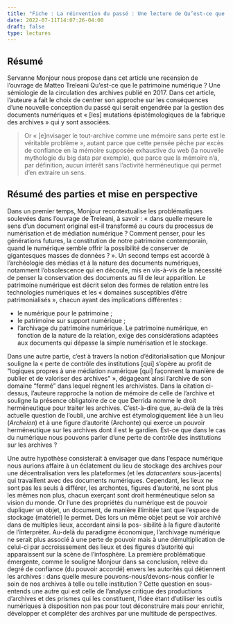 ```yaml
---
title: "Fiche : La réinvention du passé : Une lecture de Qu’est-ce que le patrimoine numérique ?"
date: 2022-07-11T14:07:26-04:00
draft: false
type: lectures
---
```


## Résumé
Servanne Monjour nous propose dans cet article une recension de l’ouvrage de Matteo Treleani Qu’est-ce que le patrimoine numérique ? Une sémiologie de la circulation des archives publié en 2017. Dans cet article, l’auteure a fait le choix de centrer son approche sur les conséquences d’une nouvelle conception du passé qui serait engendrée par la gestion des documents numériques et « [les] mutations épistémologiques de la fabrique des archives » qui y sont associées.

> Or « [e]nvisager le tout-archive comme une mémoire sans perte est le véritable problème », autant parce que cette pensée pèche par excès de confiance en la mémoire supposée exhaustive du web (la nouvelle mythologie du big data par exemple), que parce que la mémoire n’a, par définition, aucun intérêt sans l’activité herméneutique qui permet d’en extraire un sens.

## Résumé des parties et mise en perspective

Dans un premier temps, Monjour recontextualise les problématiques soulevées dans l’ouvrage de Treleani, à savoir : « dans quelle mesure le sens d’un document original est-il transformé au cours du processus de numérisation et de médiation numérique ? Comment penser, pour les générations futures, la constitution de notre patrimoine contemporain, quand le numérique semble offrir la possibilité de conserver de gigantesques masses de données ? ». Un second temps est accordé à l’archéologie des médias et à la nature des documents numériques, notamment l’obsolescence qui en découle, mis en vis-à-vis de la nécessité de penser la conservation des documents au fil de leur apparition. Le patrimoine numérique est décrit selon des formes de relation entre les technologies numériques et les « domaines susceptibles d’être patrimonialisés », chacun ayant des implications différentes : 
- le numérique pour le patrimoine ;
- le patrimoine sur support numérique ;
- l’archivage du patrimoine numérique.
Le patrimoine numérique, en fonction de la nature de la relation, exige des
considérations adaptées aux documents qui dépasse la simple numérisation et le
stockage.  

Dans une autre partie, c’est à travers la notion d’éditorialisation que Monjour souligne la « perte de contrôle des institutions [qui] s’opère au profit de "logiques propres à une médiation numérique [qui] façonnent la manière de publier et de valoriser des archives" », dégageant ainsi l’archive de son domaine “fermé” dans lequel règnent les archivistes. Dans la citation ci-dessus, l’auteure rapproche la notion de mémoire de celle de l’archive et souligne la présence obligatoire de ce que Derrida nomme le droit herméneutique pour traiter les archives. C’est-à-dire que, au-delà de la très actuelle question de l’oubli, une archive est étymologiquement liée à un lieu (_Archeion_) et à une figure d’autorité (Archonte) qui exerce un pouvoir herméneutique sur les archives dont il est le gardien. Est-ce que dans le cas du numérique nous pouvons parler d’une perte de contrôle des institutions sur les archives ?  

Une autre hypothèse consisterait à envisager que dans l’espace numérique nous aurions affaire à un éclatement du lieu de stockage des archives pour une décentralisation vers les plateformes (et les _datacenters_ sous-jacents) qui travaillent avec des documents numériques. Cependant, les lieux ne sont pas les seuls à différer, les archontes, figures d’autorité, ne sont plus les mêmes non plus, chacun exerçant sont droit herméneutique selon sa vision du monde. Or l’une des propriétés du numérique est de pouvoir dupliquer un objet, un document, de manière illimitée tant que l’espace de stockage (matériel) le permet. Dès lors un même objet peut se voir archivé dans de multiples lieux, accordant ainsi la pos- sibilité à la figure d’autorité de l’interpréter. Au-delà du paradigme économique, l’archivage numérique ne serait plus associé à une perte de pouvoir mais à une démultiplication de celui-ci par accroisssement des lieux et des figures d’autorité qui apparaissent sur la scène de l’infosphère. La première problématique émergente, comme le souligne Monjour dans sa conclusion, relève du degré de confiance (du pouvoir accordé) envers les autorités qui détiennent les archives : dans quelle mesure pouvons-nous/devons-nous confier le soin de nos archives à telle ou telle institution ? Cette question en sous-entends une autre qui est celle de l’analyse critique des productions d’archives et des prismes qui les constituent, l’idée étant d’utiliser les outils numériques à disposition non pas pour tout déconstruire mais pour enrichir, développer et compléter des archives par une multitude de perspectives.